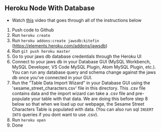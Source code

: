 ## Heroku Node With Database
* Watch [this](https://www.youtube.com/watch?v=tmtw26OPOac) video that goes through all of the instructions below
1. Push code to Github
2. Run ```heroku create```
3. Run ```heroku addons:create jawsdb:kitefin``` (https://elements.heroku.com/addons/jawsdb)
4. Run ```git push heroku master```
5. Go to your jaws db database credentials through the Heroku UI
6. Connect to your jaws db in your Database GUI (MySQL Workbench, MySQL Developer, VS Code MySQL Plugin, Atom MySQL Plugin, etc.). You can run any database query and schema change against the jaws db once you've connected in your GUI.
7. Run the "Table Data Import Wizard" in your Database GUI using the 'sesame_street_characters.csv' file in this directory. This .csv file contains data and the import wizard can take a .csv file and pre-populate your table with that data. We are doing this before step 8 below so that when we load up our webpage, the Sesame Street Characters Table is populated with data. (You can also run sql ```INSERT INTO``` queries if you dont want to use .csv).
8. Run ```heroku open```
9. Done
